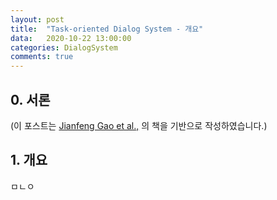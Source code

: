 ```yaml
---
layout: post
title:  "Task-oriented Dialog System - 개요"
data:   2020-10-22 13:00:00 
categories: DialogSystem
comments: true
---
```


## 0. 서론


(이 포스트는 [Jianfeng Gao et al.,](https://arxiv.org/abs/1809.08267) 의 책을 기반으로 작성하였습니다.)



## 1. 개요

ㅁㄴㅇ
